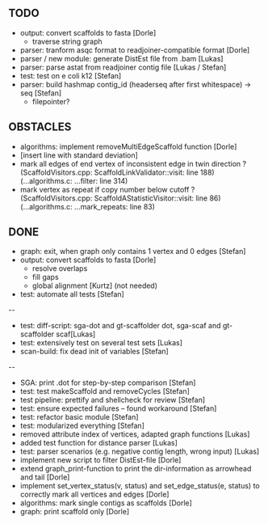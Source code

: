 ## TODO
- output: convert scaffolds to fasta [Dorle]
  - traverse string graph
- parser: tranform asqc format to readjoiner-compatible format [Dorle]
- parser / new module: generate DistEst file from .bam [Lukas]
- parser: parse astat from readjoiner contig file [Lukas / Stefan]
- test: test on e coli k12 [Stefan]
- parser: build hashmap contig_id (headerseq after first whitespace) -> seq [Stefan]
  - filepointer?

## OBSTACLES
- algorithms: implement removeMultiEdgeScaffold function [Dorle]
- [insert line with standard deviation]
- mark all edges of end vertex of inconsistent edge in twin direction ?
  (ScaffoldVisitors.cpp: ScaffoldLinkValidator::visit: line 188)
  (...algorithms.c: ...filter: line 314)
- mark vertex as repeat if copy number below cutoff ?
  (ScaffoldVisitors.cpp: ScaffoldAStatisticVisitor::visit: line 86)
  (...algorithms.c: ...mark_repeats: line 83)

## DONE
- graph: exit, when graph only contains 1 vertex and 0 edges [Stefan]
- output: convert scaffolds to fasta [Dorle]
  - resolve overlaps
  - fill gaps
  - global alignment [Kurtz] (not needed)
- test: automate all tests [Stefan]

--
- test: diff-script: sga-dot and gt-scaffolder dot, sga-scaf and gt-scaffolder scaf[Lukas]
- test: extensively test on several test sets [Lukas]
- scan-build: fix dead init of variables [Stefan]

--
- SGA: print .dot for step-by-step comparison [Stefan]
- test: test makeScaffold and removeCycles [Stefan]
- test pipeline: prettify and shellcheck for review [Stefan]
- test: ensure expected failures – found workaround [Stefan]
- test: refactor basic module [Stefan]
- test: modularized everything [Stefan]
- removed attribute index of vertices, adapted graph functions [Lukas]
- added test function for distance parser [Lukas]
- test: parser scenarios (e.g. negative contig length, wrong input) [Lukas]
- implement new script to filter DistEst-file [Dorle]
- extend graph_print-function to print the dir-information as arrowhead and tail [Dorle]
- implement set_vertex_status(v, status) and set_edge_status(e, status)
   to correctly mark all vertices and edges [Dorle]
- algorithms: mark single contigs as scaffolds [Dorle]
- graph: print scaffold only [Dorle]
